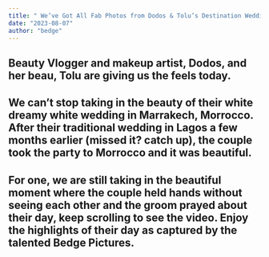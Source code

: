 ```yaml
---
title: " We’ve Got All Fab Photos from Dodos & Tolu’s Destination Wedding in Marrakech"
date: "2023-08-07"
author: "bedge"
---
```


## Beauty Vlogger and makeup artist, Dodos, and her beau, Tolu are giving us the feels today.

## We can’t stop taking in the beauty of their white dreamy white wedding in Marrakech, Morrocco. After their traditional wedding in Lagos a few months earlier (missed it? catch up), the couple took the party to Morrocco and it was beautiful.

## For one, we are still taking in the beautiful moment where the couple held hands without seeing each other and the groom prayed about their day, keep scrolling to see the video. Enjoy the highlights of their day as captured by the talented Bedge Pictures.
